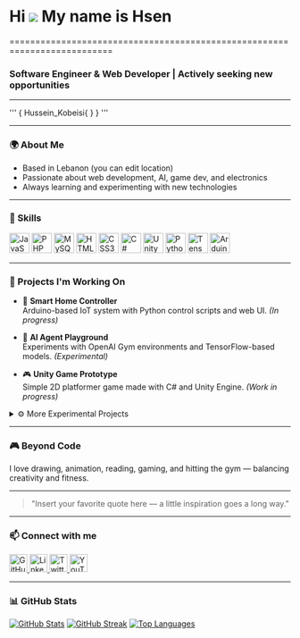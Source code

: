 # Hi ![](https://user-images.githubusercontent.com/18350557/176309783-0785949b-9127-417c-8b55-ab5a4333674e.gif) My name is Hsen  
==========================================================================

### Software Engineer & Web Developer | Actively seeking new opportunities

---
'''
{
  Hussein_Kobeisi{
  }
}
'''

---
### 🌍 About Me

- Based in Lebanon (you can edit location)  
- Passionate about web development, AI, game dev, and electronics  
- Always learning and experimenting with new technologies  

---

### 🧰 Skills

<p align="left">
  <a href="https://developer.mozilla.org/en-US/docs/Web/JavaScript" target="_blank" rel="noreferrer"><img src="https://raw.githubusercontent.com/danielcranney/readme-generator/main/public/icons/skills/javascript-colored.svg" width="36" height="36" alt="JavaScript" title="JavaScript"/></a>
  <a href="https://www.php.net/" target="_blank" rel="noreferrer"><img src="https://raw.githubusercontent.com/danielcranney/readme-generator/main/public/icons/skills/php-colored.svg" width="36" height="36" alt="PHP" title="PHP"/></a>
  <a href="https://www.mysql.com/" target="_blank" rel="noreferrer"><img src="https://raw.githubusercontent.com/danielcranney/readme-generator/main/public/icons/skills/mysql-colored.svg" width="36" height="36" alt="MySQL" title="MySQL"/></a>
  <a href="https://developer.mozilla.org/en-US/docs/Web/HTML" target="_blank" rel="noreferrer"><img src="https://raw.githubusercontent.com/danielcranney/readme-generator/main/public/icons/skills/html5-colored.svg" width="36" height="36" alt="HTML5" title="HTML5"/></a>
  <a href="https://www.w3.org/TR/CSS/" target="_blank" rel="noreferrer"><img src="https://raw.githubusercontent.com/danielcranney/readme-generator/main/public/icons/skills/css3-colored.svg" width="36" height="36" alt="CSS3" title="CSS3"/></a>
  <a href="https://docs.microsoft.com/en-us/dotnet/csharp/" target="_blank" rel="noreferrer"><img src="https://raw.githubusercontent.com/danielcranney/readme-generator/main/public/icons/skills/csharp-colored.svg" width="36" height="36" alt="C#" title="C#"/></a>
  <a href="https://unity.com/" target="_blank" rel="noreferrer"><img src="https://raw.githubusercontent.com/danielcranney/readme-generator/main/public/icons/skills/unity-colored.svg" width="36" height="36" alt="Unity" title="Unity"/></a>
  <a href="https://www.python.org/" target="_blank" rel="noreferrer"><img src="https://raw.githubusercontent.com/danielcranney/readme-generator/main/public/icons/skills/python-colored.svg" width="36" height="36" alt="Python" title="Python"/></a>
  <a href="https://www.tensorflow.org/" target="_blank" rel="noreferrer"><img src="https://raw.githubusercontent.com/danielcranney/readme-generator/main/public/icons/skills/tensorflow-colored.svg" width="36" height="36" alt="TensorFlow" title="TensorFlow"/></a>
  <a href="https://arduino.cc/" target="_blank" rel="noreferrer"><img src="https://raw.githubusercontent.com/danielcranney/readme-generator/main/public/icons/skills/arduino-colored.svg" width="36" height="36" alt="Arduino" title="Arduino"/></a>
</p>

---

### 🚀 Projects I'm Working On

- 🔧 **Smart Home Controller**  
  Arduino-based IoT system with Python control scripts and web UI. *(In progress)*

- 🧠 **AI Agent Playground**  
  Experiments with OpenAI Gym environments and TensorFlow-based models. *(Experimental)*

- 🎮 **Unity Game Prototype**  
  Simple 2D platformer game made with C# and Unity Engine. *(Work in progress)*

<details>
<summary>⚙️ More Experimental Projects</summary>

- 🧪 Reinforcement learning agent using TensorFlow and Gym  
- 🤖 Simple chatbot built with Python and basic NLP

</details>

---

### 🎮 Beyond Code

I love drawing, animation, reading, gaming, and hitting the gym — balancing creativity and fitness.

---

> "Insert your favorite quote here — a little inspiration goes a long way."

---

### 📫 Connect with me

<p align="left">
  <a href="https://github.com/dummy" target="_blank" rel="noreferrer">
    <img src="https://raw.githubusercontent.com/danielcranney/readme-generator/main/public/icons/socials/github.svg" width="32" height="32" alt="GitHub" title="GitHub"/>
  </a>
  <a href="https://linkedin.com/in/dummy" target="_blank" rel="noreferrer">
    <img src="https://raw.githubusercontent.com/danielcranney/readme-generator/main/public/icons/socials/linkedin.svg" width="32" height="32" alt="LinkedIn" title="LinkedIn"/>
  </a>
  <a href="https://twitter.com/dummy" target="_blank" rel="noreferrer">
    <img src="https://raw.githubusercontent.com/danielcranney/readme-generator/main/public/icons/socials/twitter.svg" width="32" height="32" alt="Twitter" title="Twitter"/>
  </a>
  <a href="https://youtube.com/dummy" target="_blank" rel="noreferrer">
    <img src="https://raw.githubusercontent.com/danielcranney/readme-generator/main/public/icons/socials/youtube.svg" width="32" height="32" alt="YouTube" title="YouTube"/>
  </a>
</p>

---

### 📊 GitHub Stats

<a href="https://github.com/dummy"><img src="https://github-readme-stats.vercel.app/api?username=dummy&show_icons=true&theme=radical" alt="GitHub Stats" /></a>
<a href="https://github.com/dummy"><img src="https://github-readme-streak-stats.herokuapp.com/?user=dummy&stroke=ffffff&background=1c1917&ring=0891b2&fire=0891b2&currStreakNum=ffffff&currStreakLabel=0891b2&sideNums=ffffff&sideLabels=ffffff&dates=ffffff&hide_border=true" alt="GitHub Streak" /></a>
<a href="https://github.com/dummy"><img src="https://github-readme-stats.vercel.app/api/top-langs/?username=dummy&langs_count=10&title_color=0891b2&text_color=ffffff&icon_color=0891b2&bg_color=1c1917&hide_border=true&locale=en&custom_title=Top%20Languages" alt="Top Languages" /></a>

